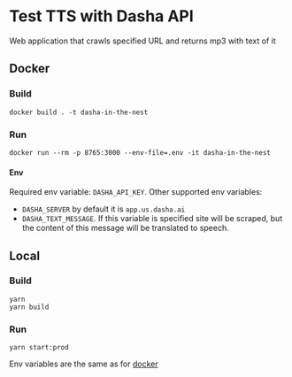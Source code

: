 # Test TTS with Dasha API

Web application that crawls specified URL and returns mp3 with text of it

## Docker

### Build

```shell
docker build . -t dasha-in-the-nest
```

### Run 

```shell
docker run --rm -p 8765:3000 --env-file=.env -it dasha-in-the-nest
```

#### Env

Required env variable: `DASHA_API_KEY`.
Other supported env variables:
* `DASHA_SERVER` by default it is `app.us.dasha.ai`
* `DASHA_TEXT_MESSAGE`. If this variable is specified site will be scraped, but the content of this message will be translated to speech.

## Local

### Build

```shell
yarn
yarn build
```

### Run

```shell
yarn start:prod
```

Env variables are the same as for [docker](#env)
